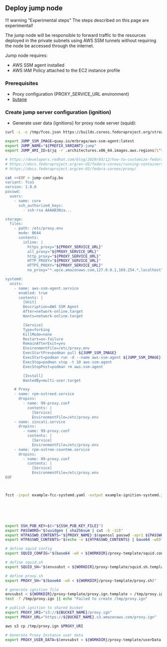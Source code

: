 ## Deploy jump node

!!! warning "Experimental steps"
    The steps described on this page are experimental!

The jump node will be responsible to forward traffic to the resources deployed in the private subnets using AWS SSM tunnels without requiring the node be accessed through the internet.

Jump node requires:

- AWS SSM agent installed
- AWS IAM Policy attached to the EC2 instance profile

### Prerequisites

- Proxy configuration (PROXY_SERVICE_URL environment)
- [butane](https://coreos.github.io/butane/specs/)

### Create jump server configuration (ignition)

- Generate user data (ignitions) for proxy node server (squid):

```sh
curl -L -o /tmp/fcos.json https://builds.coreos.fedoraproject.org/streams/stable.json

export JUMP_SSM_IMAGE=quay.io/mrbraga/aws-ssm-agent:latest
export JUMP_NAME="${PREFIX_VARIANT}-jump"
export JUMP_AMI_ID=$(jq -r .architectures.x86_64.images.aws.regions[\"${AWS_REGION}\"].image < /tmp/fcos.json)

# https://developers.redhat.com/blog/2020/03/12/how-to-customize-fedora-coreos-for-dedicated-workloads-with-ostree#the_rpm_ostree_tool
# https://docs.fedoraproject.org/en-US/fedora-coreos/running-containers/
# https://docs.fedoraproject.org/en-US/fedora-coreos/proxy/

cat <<EOF > jump-config.bu
variant: fcos
version: 1.0.0
passwd:
  users:
    - name: core
      ssh_authorized_keys:
        - ssh-rsa AAAAB3Nza...

storage:
  files:
    - path: /etc/proxy.env
      mode: 0644
      contents:
        inline: |
          https_proxy="${PROXY_SERVICE_URL}"
          all_proxy="${PROXY_SERVICE_URL}"
          http_proxy="${PROXY_SERVICE_URL}"
          HTTP_PROXY="${PROXY_SERVICE_URL}"
          HTTPS_PROXY="${PROXY_SERVICE_URL}"
          no_proxy="*.vpce.amazonaws.com,127.0.0.1,169.254.*,localhost"

systemd:
  units:
    - name: aws-ssm-agent.service
      enabled: true
      contents: |
        [Unit]
        Description=AWS SSM Agent
        After=network-online.target
        Wants=network-online.target

        [Service]
        Type=forking
        KillMode=none
        Restart=on-failure
        RemainAfterExit=yes
        EnvironmentFile=/etc/proxy.env
        ExecStartPre=podman pull ${JUMP_SSM_IMAGE}
        ExecStart=podman run -d --name aws-ssm-agent ${JUMP_SSM_IMAGE}
        ExecStop=podman stop -t 10 aws-ssm-agent
        ExecStopPost=podman rm aws-ssm-agent

        [Install]
        WantedBy=multi-user.target

    # Proxy
    - name: rpm-ostreed.service
      dropins:
        - name: 99-proxy.conf
          contents: |
            [Service]
            EnvironmentFile=/etc/proxy.env
    - name: zincati.service
      dropins:
        - name: 99-proxy.conf
          contents: |
            [Service]
            EnvironmentFile=/etc/proxy.env
    - name: rpm-ostree-countme.service
      dropins:
        - name: 99-proxy.conf
          contents: |
            [Service]
            EnvironmentFile=/etc/proxy.env
EOF



fcct -input example-fcc-systemd.yaml -output example-ignition-systemd.json






export SSH_PUB_KEY=$(<"${SSH_PUB_KEY_FILE}")
export PASSWORD="$(uuidgen | sha256sum | cut -b -32)"
export HTPASSWD_CONTENTS="${PROXY_NAME}:$(openssl passwd -apr1 ${PASSWORD})"
export HTPASSWD_CONTENTS="$(echo -e ${HTPASSWD_CONTENTS} | base64 -w0)"

# define squid config
export SQUID_CONFIG="$(base64 -w0 < ${WORKDIR}/proxy-template/squid.conf)"

# define squid.sh
export SQUID_SH="$(envsubst < ${WORKDIR}/proxy-template/squid.sh.template | base64 -w0)"

# define proxy.sh
export PROXY_SH="$(base64 -w0 < ${WORKDIR}/proxy-template/proxy.sh)"

# generate ignition file
envsubst < ${WORKDIR}/proxy-template/proxy.ign.template > /tmp/proxy.ign
test -f /tmp/proxy.ign || echo "Failed to create /tmp/proxy.ign"

# publish ignition to shared bucket
export PROXY_URI="s3://${BUCKET_NAME}/proxy.ign"
export PROXY_URL="https://${BUCKET_NAME}.s3.amazonaws.com/proxy.ign"

aws s3 cp /tmp/proxy.ign $PROXY_URI

# Generate Proxy Instance user data
export PROXY_USER_DATA=$(envsubst < ${WORKDIR}/proxy-template/userData.ign.template | base64 -w0)
```